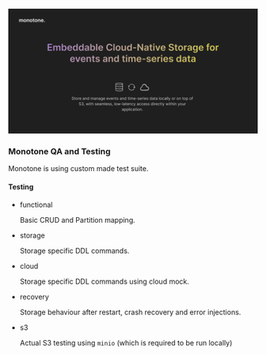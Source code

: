 
![image description](../.github/logo.png)

### Monotone QA and Testing

Monotone is using custom made test suite.

#### Testing

- functional

  Basic CRUD and Partition mapping.

- storage

  Storage specific DDL commands.

- cloud

  Storage specific DDL commands using cloud mock.

- recovery

  Storage behaviour after restart, crash recovery and error injections.

- s3

  Actual S3 testing using `minio` (which is required to be run locally)
